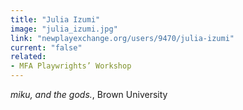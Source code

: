 ```yaml
---
title: "Julia Izumi"
image: "julia_izumi.jpg"
link: "newplayexchange.org/users/9470/julia-izumi"
current: "false"
related:
- MFA Playwrights’ Workshop
---
```


*miku, and the gods.*, Brown University

